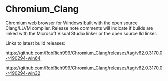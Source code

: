 # Chromium_Clang

Chromium web browser for Windows built with the open source Clang/LLVM compiler. Release note comments will indicate if builds are linked with the Microsoft Visual Studio linker or the open source lld linker.

Links to latest build releases:

https://github.com/RobRich999/Chromium_Clang/releases/tag/v62.0.3170.0-r490294-win64

https://github.com/RobRich999/Chromium_Clang/releases/tag/v62.0.3170.0-r490294-win32
